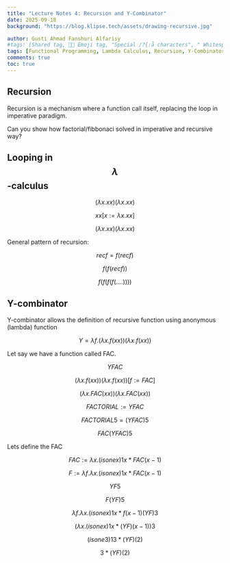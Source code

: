 ```yaml
---
title: "Lecture Notes 4: Recursion and Y-Combinator"
date: 2025-09-18
background: "https://blog.klipse.tech/assets/drawing-recursive.jpg"

author: Gusti Ahmad Fanshuri Alfarisy
#tags: [Shared tag, 👩‍🔬 Emoji tag, "Special /?{:å characters", " Whitespace before and after "]
tags: [Functional Programming, Lambda Calculus, Recursion, Y-Combinator]
comments: true
toc: true
---
```


## Recursion
Recursion is a mechanism where a function call itself, replacing the loop in imperative paradigm.

Can you show how factorial/fibbonaci solved in imperative and recursive way?

## Looping in $$\lambda$$-calculus

$$
(\lambda x . x x)(\lambda x . x x)
$$

$$
x x [x:=\lambda x . x x]
$$

$$
(\lambda x . x x)(\lambda x . x x)
$$


General pattern of recursion:

$$
rec f = f (rec f)
$$

$$
f (f (rec f))
$$

$$
f (f (f ( f (....))))
$$


## Y-combinator

Y-combinator allows the definition of recursive function using anonymous (lambda) function

$$
Y = \lambda f . (\lambda x . f (x x)) (\lambda x . f (x x))
$$

Let say we have a function called FAC.

$$
Y FAC
$$

$$
(\lambda x . f (x x)) (\lambda x . f (x x))[f:=FAC]
$$

$$
(\lambda x . FAC (x x)) (\lambda x . FAC (x x))
$$

$$
FACTORIAL := Y FAC
$$

$$
FACTORIAL 5 = (Y FAC) 5
$$

$$
FAC (Y FAC) 5
$$

Lets define the FAC

$$
FAC := \lambda x . (isone x) 1 x*FAC(x-1)
$$

$$
F := \lambda f . \lambda x . (isone x) 1 x*FAC(x-1)
$$

$$
Y F 5
$$

$$
F (Y F) 5
$$

$$
\lambda f . \lambda x . (isone x) 1 x*f(x-1) (Y F) 3
$$

$$
(\lambda x . (isone x) 1 x* (Y F) (x-1) ) 3
$$

$$
(isone 3) 1 3 * (Y F) (2)
$$

$$
3 * (Y F) (2)
$$



